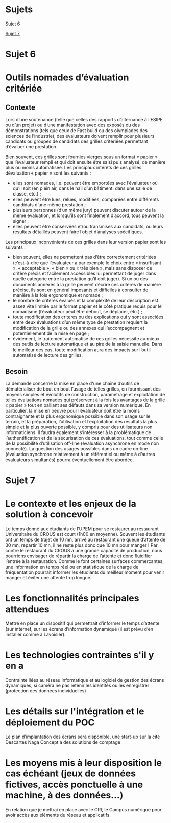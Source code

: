 # Sujets

[Sujet 6](https://github.com/nimdanor/gl2020/tree/master/tp2/groupe6#sujet-6)

[Sujet 7](https://github.com/nimdanor/gl2020/tree/master/tp2/groupe6#sujet-7)

# Sujet 6

# Outils nomades d’évaluation critériée

## Contexte

Lors d’une soutenance (telle que celles des rapports d’alternance à l’ESIPE ou d’un projet) ou d’une manifestation
avec des exposés ou des démonstrations (tels que ceux de Fast build ou des olympiades des sciences de l’industrie),
des évaluateurs doivent remplir pour plusieurs candidats ou groupes de candidats des grilles critériées permettant
d’évaluer une prestation.

Bien souvent, ces grilles sont fournies vierges sous un format « papier » que l’évaluateur rempli et qui doit ensuite
être saisi puis analysé, de manière plus ou moins automatisée.
Les principaux intérêts de ces grilles dévaluation « papier » sont les suivants :
  - elles sont nomades, i.e. peuvent être emportées avec l’évaluateur où qu’il soit (en plein air, dans le hall d’un
bâtiment, dans une salle de classe, etc.) ;
  - elles peuvent être lues, relues, modifiées, comparées entre différents candidats d’une même prestation ;
  - plusieurs personnes (d’un même jury) peuvent discuter autour de la même évaluation, et lorsqu’ils sont finalement
    d’accord, tous peuvent la signer ;
  - elles peuvent être conservées et/ou transmises aux candidats, ou leurs résultats détaillés peuvent faire l’objet
d’analyses spécifiques.

Les principaux inconvénients de ces grilles dans leur version papier sont les suivants :
  - bien souvent, elles ne permettent pas d’être correctement critériées (c’est-à-dire que l’évaluateur a par exemple
le choix entre « insuffisant », « acceptable », « bien » ou « très bien », mais sans disposer de critère précis et
facilement accessibles lui permettant de juger dans quelle catégorie entre la prestation qu’il doit juger). Si un ou
des documents annexes à la grille peuvent décrire ces critères de manière précise, ils sont en général imposants et
difficiles à consulter de manière à la fois ergonomique et nomade ;
  - le nombre de critères évalués et la complexité de leur description est assez vite limitée par le format papier et le
côté pratique requis pour le nomadisme (l’évaluateur peut être debout, se déplacer, etc.) ;
  - toute modification des critères ou des explications qui y sont associées entre deux évaluations d’un même type
de prestation requiert la modification de la grille ou des annexes qui l’accompagnent et potentiellement de la mise
en page ;
  - évidement, le traitement automatisé de ces grilles nécessite au mieux des outils de lecture automatique et au pire
de la saisie manuelle. Dans le meilleur des cas, toute modification aura des impacts sur l’outil automatisé de lecture
des grilles.

## Besoin
La demande concerne la mise en place d'une chaîne d’outils de dématérialiser de bout en bout l’usage de telles
grilles, en fournissant des moyens simples et évolutifs de construction, paramétrage et exploitation de telles
évaluations nomades qui préservent à la fois les avantages de la grille « papier » tout en palliant ses défauts dans
sa version numérique. En particulier, la mise en oeuvre pour l’évaluateur doit être la moins contraignante et la plus
ergonomique possible dans son usage sur le terrain, et la préparation, l’utilisation et l’exploitation des résultats la
plus simple et la plus ouverte possible, y compris pour des utilisateurs non informaticiens. Il faudra également
s’intéresser à la problématique de l’authentification et de la sécurisation de ces évaluations, tout comme celle de
la possibilité d’utilisation off-line (évaluation asynchrone en mode non connecté). La question des usages
possibles dans un cadre on-line (évaluation synchrone relativement à un référentiel ou même à d’autres évaluateurs
simultanés) pourra éventuellement être abordée.




# Sujet 7

# Le contexte et les enjeux de la solution à concevoir

Le temps donné aux étudiants de l’UPEM pour se restaurer au restaurant Universitaire du CROUS est court
(1h00 en moyenne). Souvent les étudiants ont un temps de trajet de 10 mn, arrivé au restaurant une queue
d’attente de 30 mn, repartir 10 mn, il ne reste plus donc que 10 mn pour manger ! Par contre le restaurant du
CROUS a une grande capacité de production, nous pourrions envisager de répartir la charge de l’attente et
donc fluidifier l’entrée à la restauration. Comme le font certaines surfaces commerçantes, une information en
temps réel ou en statistique de la charge de fréquentation pourrait informer les étudiants du meilleur moment
pour venir manger et éviter une attente trop longue.

# Les fonctionnalités principales attendues
Mettre en place un dispositif qui permettrait d’informer le temps d’attente (sur internet, sur les écrans
d’information dynamique (il est prévu d’en installer comme à Lavoisier).

# Les technologies contraintes s'il y en a
Contrainte liées au réseau informatique et au logiciel de gestion des écrans dynamiques, si caméra ne pas
retenir les identités ou les enregistrer (protection des données individuelles)

# Les détails sur l'intégration et le déploiement du POC
Le plan d’implantation des écrans sera disponible, une start-up sur la cité Descartes Naga Concept a des
solutions de comptage

# Les moyens mis à leur disposition le cas échéant (jeux de données fictives, accès ponctuelle à une machine, à des données...)
En relation que je mettrai en place avec le CRI, le Campus numérique pour avoir accès aux éléments du
réseau et applicatifs.




